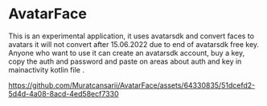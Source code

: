# AvatarFace
This is an experimental application, it uses avatarsdk and convert faces to avatars
it will not convert after 15.06.2022 due to end of avatarsdk free key. Anyone who want to use it can create an avatarsdk account, buy a key, copy the auth and password and paste on areas about auth and key in mainactivity kotlin file .


https://github.com/Muratcansarii/AvatarFace/assets/64330835/51dcefd2-5d4d-4a08-8acd-4ed58ecf7330

